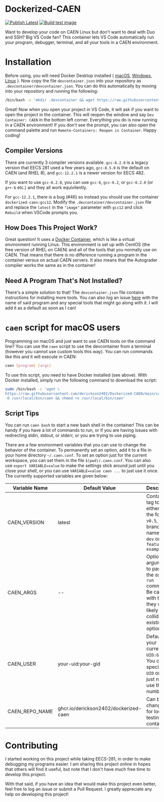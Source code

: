 # Dockerized-CAEN

[![Publish Latest](https://github.com/derickson2402/Dockerized-CAEN/actions/workflows/publish.yml/badge.svg)](https://github.com/derickson2402/Dockerized-CAEN/actions/workflows/publish.yml) [![Build test image](https://github.com/derickson2402/Dockerized-CAEN/actions/workflows/testing.yml/badge.svg)](https://github.com/derickson2402/Dockerized-CAEN/actions/workflows/publish-dev.yml)

Want to develop your code on CAEN Linux but don't want to deal with Duo and SSH?
Big VS Code fan?
This container lets VS Code automatically run your program, debugger, terminal, and all your tools in a CAEN environment.

# Installation

Before using, you will need Docker Desktop installed (
[macOS](https://docs.docker.com/desktop/mac/install/),
[Windows](https://docs.docker.com/desktop/windows/install/),
[Linux](https://docs.docker.com/engine/install/)
).
Now copy the file ```devcontainer.json``` into your repository as ```.devcontainer/devcontainer.json```.
You can do this automatically by moving into your repository and running the following:

```bash
/bin/bash -c 'mkdir .devcontainer && wget https://raw.githubusercontent.com/derickson2402/Dockerized-CAEN/main/devcontainer.json -O .devcontainer/devcontainer.json'
```

Great!
Now when you open your project in VS Code, it will ask if you want to open the project in the container.
This will reopen the window and say ```Dev Container: CAEN``` in the bottom left corner.
Everything you do is now running in a CAEN environment!
If you don't see the prompt, you can also open the command palette and run ```Remote-Containers: Reopen in Container```.
Happy coding!

## Compiler Versions

There are currently 3 compiler versions available. ```gcc-6.2.0``` is a legacy version that EECS 281 used a few years ago, ```gcc-8.5.0``` is the default on CAEN (and RHEL 8), and ```gcc-12.2.1``` is a newer version for EECS 482.

If you want to use ```gcc-6.2.0```, you can use ```gcc-6```, ```gcc-6.2```, or ```gcc-6.2.0``` (or ```g++-6``` etc.) and they all work equivilently.

For ```gcc-12.2.1```, there is a bug (#46) so instead you should use the container ```dockerized-caen:gcc12```. Modify the ```.devcontainer/devcontainer.json``` file and replace the ```latest``` in the ```"image"``` parameter with ```gcc12``` and click ```Rebuild``` when VSCode prompts you.

## How Does This Project Work?

Great question!
It uses a [Docker Container](https://www.docker.com/resources/what-container/), which is like a virtual environment running Linux.
This environment is set up with CentOS (the free version of RHEL on CAEN) and all of the tools that you normally use on CAEN.
That means that there is no difference running a program in the container versus on actual CAEN servers.
It also means that the Autograder compiler works the same as in the container!

## Need A Program That's Not Installed?

There's a simple solution to that!
The ```devcontainer.json``` file contains instructions for installing more tools.
You can also log an issue [here](https://github.com/derickson2402/Dockerized-CAEN/issues/new) with the name of said program and any special tools that might go along with it.
I will add it as a default as soon as I can!

# ```caen``` script for macOS users

Programming on macOS and just want to use CAEN tools on the command line?
You can use the ```caen``` script to use the devcontainer from a terminal (however you cannot use custom tools this way).
You can run commands like this and it will execute in CAEN:

```bash
caen [program] [args]
```

To use this script, you need to have Docker installed (see above).
With Docker installed, simply run the following command to download the script:

```bash
sudo /bin/bash -c 'wget \
https://raw.githubusercontent.com/derickson2402/Dockerized-CAEN/main/caen \
-O /usr/local/bin/caen && chmod +x /usr/local/bin/caen'
```

## Script Tips

You can run ```caen bash``` to start a new bash shell in the container!
This can be handy if you have a lot of commands to run, or if you are having issues with redirecting stdin, stdout, or stderr, or you are trying to use piping.

There are a few environment variables that you can use to change the behavior of the container.
To permanently set an option, add it to a file in your home directory ```~/.caen.conf```.
To set an option just for the current workspace, you can set them in the file ```$(pwd)/.caen.conf```.
You can also use ```export VARIABLE=value``` to make the settings stick around just until you close your shell, or you can use ```VARIABLE=value caen ...``` to just use it once.
The currently supported variables are given below:

Variable Name | Default Value | Description
--------------|---------------|------------
CAEN_VERSION  | latest        | Container tag to use, either of the form ```v0.5```, or a branch name like ```dev``` or ```feature-example```
CAEN_ARGS     | --            | Optional arguments to pass to the ```docker run``` command. Be careful with these, they will likely collide with existing options
CAEN_USER     | your-uid:your-gid | Defaults to your current ```UID:GID```. You can specify just ```UID``` or both, just need to use the number
CAEN_REPO_NAME | ghcr.io/derickson2402/dockerized-caen | Can be changed for locally testing new containers

# Contributing

I started working on this project while taking EECS-281, in order to make debugging my programs easier.
I am sharing this project online in hopes that others will find it useful, but note that I don't have much free time to develop this project.

With that said, if you have an idea that would make this project even better, feel free to log an issue or submit a Pull Request.
I greatly appreciate any help on developing this project!
